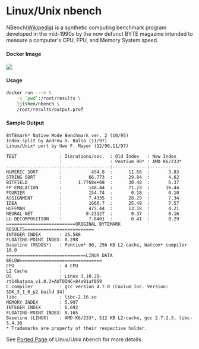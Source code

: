 # Linux/Unix nbenchNBench([Wikipedia](https://en.wikipedia.org/wiki/NBench)) is a synthetic computing benchmark program developed in the mid-1990s by the now defunct BYTE magazine intended to measure a computer's CPU, FPU, and Memory System speed.#### Docker Image[![](https://images.microbadger.com/badges/image/ljishen/nbench.svg)](http://microbadger.com/images/ljishen/nbench "Get your own image badge on microbadger.com")#### Usage```bashdocker run --rm \    -v `pwd`:/root/results \    ljishen/nbench \    /root/results/output.prof```#### Sample Output```BYTEmark* Native Mode Benchmark ver. 2 (10/95)Index-split by Andrew D. Balsa (11/97)Linux/Unix* port by Uwe F. Mayer (12/96,11/97)TEST                : Iterations/sec.  : Old Index   : New Index                    :                  : Pentium 90* : AMD K6/233*--------------------:------------------:-------------:------------NUMERIC SORT        :           454.8  :      11.66  :       3.83STRING SORT         :          66.773  :      29.84  :       4.62BITFIELD            :      1.7768e+08  :      30.48  :       6.37FP EMULATION        :          148.44  :      71.23  :      16.44FOURIER             :          154.74  :       0.18  :       0.10ASSIGNMENT          :          7.4335  :      28.29  :       7.34IDEA                :          1666.7  :      25.49  :       7.57HUFFMAN             :          475.44  :      13.18  :       4.21NEURAL NET          :         0.23127  :       0.37  :       0.16LU DECOMPOSITION    :          7.8401  :       0.41  :       0.29==========================ORIGINAL BYTEMARK RESULTS==========================INTEGER INDEX       : 25.588FLOATING-POINT INDEX: 0.298Baseline (MSDOS*)   : Pentium* 90, 256 KB L2-cache, Watcom* compiler 10.0==============================LINUX DATA BELOW===============================CPU                 : 4 CPUL2 Cache            :OS                  : Linux 3.10.20-rt14katana_v1.0.3+AUTOINC+84a91af059C compiler          : gcc version 4.7.0 (Cavium Inc. Version: SDK_3_1_0_p2 build 34)libc                : libc-2.16.soMEMORY INDEX        : 5.997INTEGER INDEX       : 6.692FLOATING-POINT INDEX: 0.165Baseline (LINUX)    : AMD K6/233*, 512 KB L2-cache, gcc 2.7.2.3, libc-5.4.38* Trademarks are property of their respective holder.```See [Ported Page](http://www.tux.org/~mayer/linux/bmark.html) of Linux/Unix nbench for more details.